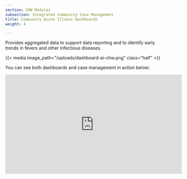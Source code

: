 ```yaml
---
section: CHW Modules
subsection: Integrated Community Case Management
title: Community Acute Illness Dashboards
weight: 4

---
```

Provides aggregated data to support data reporting and to identify early trends in fevers and other infectious diseases.

{{< media image_path="/uploads/dashboard-ai-chw.png" class="half" >}}

You can see both dashboards and case management in action below:

<iframe width="560" height="315" src="https://www.youtube.com/embed/46aXQF6l8Mk" title="YouTube video player" frameborder="0" allow="accelerometer; autoplay; clipboard-write; encrypted-media; gyroscope; picture-in-picture" allowfullscreen></iframe>